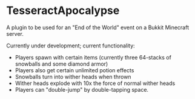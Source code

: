 TesseractApocalypse
===================

A plugin to be used for an "End of the World" event on a Bukkit Minecraft server.

Currently under development; current functionality:

* Players spawn with certain items (currently three 64-stacks of snowballs and some diamond armor)
* Players also get certain unlimited potion effects
* Snowballs turn into wither heads when thrown
* Wither heads explode with 10x the force of normal wither heads
* Players can "double-jump" by double-tapping space.
